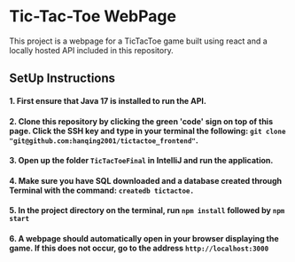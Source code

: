 # Tic-Tac-Toe WebPage

This project is a webpage for a TicTacToe game built using react and a locally hosted API included in this repository.




## SetUp Instructions 




#### 1. First ensure that Java 17 is installed to run the API.
#### 2. Clone this repository by clicking the green 'code' sign on top of this page. Click the SSH key and type in your terminal the following: `git clone "git@github.com:hanqing2001/tictactoe_frontend"`.
#### 3. Open up the folder `TicTacToeFinal` in IntelliJ and run the application.
#### 4. Make sure you have SQL downloaded and a database created through Terminal with the command: `createdb tictactoe.`
#### 5. In the project directory on the terminal, run `npm install` followed by `npm start`
#### 6. A webpage should automatically open in your browser displaying the game. If this does not occur, go to the address `http://localhost:3000`



